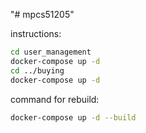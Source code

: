 "# mpcs51205" 

instructions:
```bash
cd user_management
docker-compose up -d
cd ../buying
docker-compose up -d
```

command for rebuild:
```bash
docker-compose up -d --build
```

